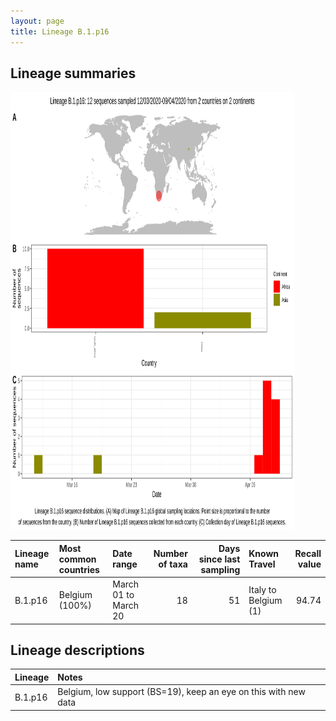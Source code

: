 ```yaml
---
layout: page
title: Lineage B.1.p16
---
```




<h2> Lineage summaries</h2>

<img src="../assets/images/B.1.p16.svg" alt="B.1.p16 lineage summary figure" width="90%" height="700px" />


| Lineage name | Most common countries | Date range | Number of taxa |  Days since last sampling | Known Travel | Recall value |
|:-----|:-----|:-------|-------:|-------:|:---------|--------:|
| B.1.p16 | Belgium (100%) | March 01 to March 20 | 18 | 51 | Italy to Belgium (1)<br/> | 94.74 |

<h2>Lineage descriptions</h2>

| Lineage | Notes |
|:-----|:-----|
| B.1.p16 | Belgium, low support (BS=19), keep an eye on this with new data  |

